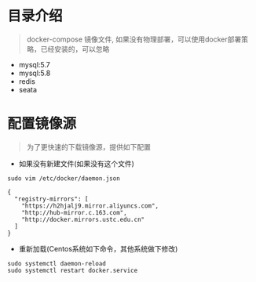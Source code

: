 # 目录介绍

> docker-compose 镜像文件, 如果没有物理部署，可以使用docker部署策略，已经安装的，可以忽略

* mysql:5.7
* mysql:5.8
* redis
* seata

# 配置镜像源

> 为了更快速的下载镜像源，提供如下配置

* 如果没有新建文件(如果没有这个文件)

`sudo vim /etc/docker/daemon.json`

```
{
  "registry-mirrors": [
    "https://h2hjalj9.mirror.aliyuncs.com",
    "http://hub-mirror.c.163.com",
    "http://docker.mirrors.ustc.edu.cn"
  ]
}
```

* 重新加载(Centos系统如下命令，其他系统做下修改)

```
sudo systemctl daemon-reload
sudo systemctl restart docker.service
```




